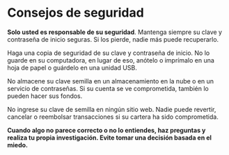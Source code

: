 # Consejos de seguridad

**Solo usted es responsable de su seguridad**. Mantenga siempre su clave y contraseña de inicio seguras. Si los pierde, nadie más puede recuperarlo.

Haga una copia de seguridad de su clave y contraseña de inicio. No lo guarde en su computadora, en lugar de eso, anótelo o imprímalo en una hoja de papel o guárdelo en una unidad USB.

No almacene su clave semilla en un almacenamiento en la nube o en un servicio de contraseñas. Si su cuenta se ve comprometida, también lo pueden hacer sus fondos.

No ingrese su clave de semilla en ningún sitio web. Nadie puede revertir, cancelar o reembolsar transacciones si su cartera ha sido comprometida.

**Cuando algo no parece correcto o no lo entiendes, haz preguntas y realiza tu propia investigación. Evite tomar una decisión basada en el miedo.**
